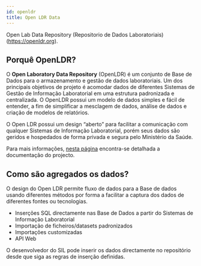 ```yaml
---
id: openldr
title: Open LDR Data
---
```


Open Lab Data Repository (Repositorio de Dados Laboratoriais)(https://openldr.org).

## Porquê OpenLDR?

O **Open Laboratory Data Repository** (OpenLDR) é um conjunto de Base de Dados para o armazenamento e gestão de dados laboratoriais. Um dos principais objetivos de projeto é acomodar dados de diferentes Sistemas de Gestão de Informação Laboratorial em uma estrutura padronizada e centralizada. O OpenLDR possui um modelo de dados simples e fácil de entender, a fim de simplificar a mesclagem de dados, análise de dados e criação de modelos de relatórios.

O Open LDR possui um design “aberto” para facilitar a comunicação com qualquer Sistemas de Informação Laboratorial, porém seus dados são geridos e hospedados de forma privada e segura pelo Ministério da Saúde.

Para mais informações, [nesta página](https://openldr.org/ "Open LDR Data") encontra-se detalhada a documentação do projecto.

## Como são agregados os dados?

O design do Open LDR permite fluxo de dados para a Base de dados usando diferentes métodos por forma a facilitar a captura dos dados de diferentes fontes ou tecnologias.

- Inserções SQL directamente nas Base de Dados a partir do Sistemas de Informação Laboratorial
- Importação de ficheiros/datasets padronizados
- Importações customizadas
- API Web

O desenvolvedor do SIL pode inserir os dados directamente no repositório desde que siga as regras de inserção definidas.
